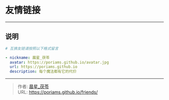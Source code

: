 # 友情链接


<!-- When you set data `friends.yml` in `yourProject/data/` directory, it will be automatically loaded here. -->
---
<!-- You can define additional content below for this page. -->
## 说明

```yaml
# 互换友链请按照以下格式留言

- nickname: 晨星_茯苓
  avatar: https://poriams.github.io/avatar.jpg
  url: https://poriams.github.io
  description: 每个魔法都有它的代价
```


---

> 作者: [晨星_茯苓](/about/)  
> URL: https://poriams.github.io/friends/  

